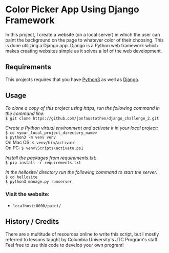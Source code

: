 # Color Picker App Using Django Framework
In this project, I create a website (on a local server) in which the user can paint the background on the page to whatever color of their choosing.  This is done utilizing a Django app.  Django is a Python web framework which makes creating websites simple as it solves a lof of the web development. 

## Requirements
This projects requires that you have [Python3](https://www.python.org/downloads/) as well as [Django](https://www.djangoproject.com/download/).

## Usage
*To clone a copy of this project using https, run the following command in the command line:*<br/>
`$ git clone https://github.com/jonfaustothen/django_challenge_2.git`

*Create a Python virtual environment and activate it in your local project:*<br/>
`$ cd <your_local_project_directory_name>`<br/>
`$ python3 -m venv venv`<br/>
On Mac OS: `$ venv/bin/activate`<br/>
On PC: `$ venv\Scripts\activate.ps1`

*Install the packages from requirements.txt:*<br/>
`$ pip install -r requirements.txt`

*In the hellosite/ directory run the following command to start the server:*<br/>
`$ cd hellosite`<br/>
`$ python3 manage.py runserver`<br/>

### Visit the website:
-   `localhost:8000/paint/`

## History / Credits
There are a multitude of resources online to write this script, but I mostly referred to lessons taught by Columbia University's JTC Program's staff.  Feel free to use this code to develop your own program!
